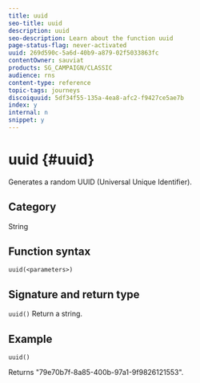 ```yaml
---
title: uuid
seo-title: uuid
description: uuid
seo-description: Learn about the function uuid
page-status-flag: never-activated
uuid: 269d590c-5a6d-40b9-a879-02f5033863fc
contentOwner: sauviat
products: SG_CAMPAIGN/CLASSIC
audience: rns
content-type: reference
topic-tags: journeys
discoiquuid: 5df34f55-135a-4ea8-afc2-f9427ce5ae7b
index: y
internal: n
snippet: y
---
```


# uuid {#uuid}

Generates a random UUID (Universal Unique Identifier).

## Category

String

## Function syntax

`uuid(<parameters>)`

## Signature and return type

`uuid()`
Return a string.

## Example

`uuid()`

Returns "79e70b7f-8a85-400b-97a1-9f9826121553". 
